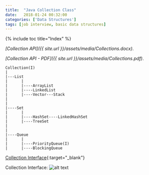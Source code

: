 ```yaml
---
title:  "Java Collection Class"
date:   2018-01-24 00:32:00
categories: ['Data Structures']
tags: [job interview, basic data structures]
---
```



{% include toc title="Index" %}

*[Collection API]({{ site.url }}/assets/media/Collections.docx)*.

*[Collection API - PDF]({{ site.url }}/assets/media/Collections.pdf)*.
```
Collection(I)
|
|---List
|      |
|      |----ArrayList
|      |----LinkedList
|      |----Vector---Stack
|      
|      
|----Set
|      |
|      |----HashSet----LinkedHashSet
|      |----TreeSet
|      
|      
|----Queue
|      |
|      |----PriorityQueue(I)
|      |----BlockingQueue
```
[Collection Interface](http://blogs.bgsu.edu/nitinc/2017/02/11/collection/){:target="_blank"}

Collection Interface:
![alt text](https://blogs.bgsu.edu/nitinc/files/2015/01/Screen-Shot-2015-01-24-at-4.15.39-PM.png)
